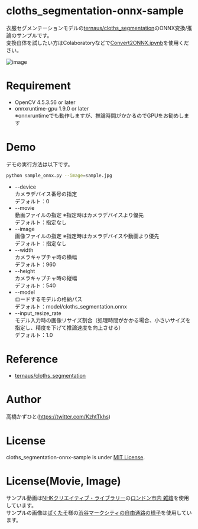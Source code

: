 # cloths_segmentation-onnx-sample
衣服セグメンテーションモデルの[ternaus/cloths_segmentation](https://github.com/ternaus/cloths_segmentation)のONNX変換/推論のサンプルです。<br>
変換自体を試したい方はColaboratoryなどで[Convert2ONNX.ipynb](Convert2ONNX.ipynb)を使用ください。<br>

![image](https://github.com/user-attachments/assets/284b8f86-b345-489b-bd59-22ecce9dcf19)

# Requirement
* OpenCV 4.5.3.56 or later
* onnxruntime-gpu 1.9.0 or later <br>※onnxruntimeでも動作しますが、推論時間がかかるのでGPUをお勧めします

# Demo
デモの実行方法は以下です。
```bash
python sample_onnx.py --image=sample.jpg
```
* --device<br>
カメラデバイス番号の指定<br>
デフォルト：0
* --movie<br>
動画ファイルの指定 ※指定時はカメラデバイスより優先<br>
デフォルト：指定なし
* --image<br>
画像ファイルの指定 ※指定時はカメラデバイスや動画より優先<br>
デフォルト：指定なし
* --width<br>
カメラキャプチャ時の横幅<br>
デフォルト：960
* --height<br>
カメラキャプチャ時の縦幅<br>
デフォルト：540
* --model<br>
ロードするモデルの格納パス<br>
デフォルト：model/cloths_segmentation.onnx
* --input_resize_rate<br>
モデル入力時の画像リサイズ割合（処理時間がかかる場合、小さいサイズを指定し、精度を下げて推論速度を向上させる）<br>
デフォルト：1.0

# Reference
* [ternaus/cloths_segmentation](https://github.com/ternaus/cloths_segmentation)

# Author
高橋かずひと(https://twitter.com/KzhtTkhs)
 
# License 
cloths_segmentation-onnx-sample is under [MIT License](LICENSE).

# License(Movie, Image)
サンプル動画は[NHKクリエイティブ・ライブラリー](https://www.nhk.or.jp/archives/creative/)の[ロンドン市内 雑踏](https://www2.nhk.or.jp/archives/creative/material/view.cgi?m=D0002050318_00000)を使用しています。<br>
サンプルの画像は[ぱくたそ](https://www.pakutaso.com/)様の[渋谷マークシティの自由通路の様子](https://www.pakutaso.com/20240529145post-51375.html)を使用しています。
